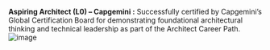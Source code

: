 **Aspiring Architect (L0) – Capgemini :**
Successfully certified by Capgemini’s Global Certification Board for demonstrating foundational architectural thinking and technical leadership as part of the Architect Career Path.
![image](https://github.com/user-attachments/assets/8d113133-d865-45d3-8690-b3ec8e8ecdc8)
